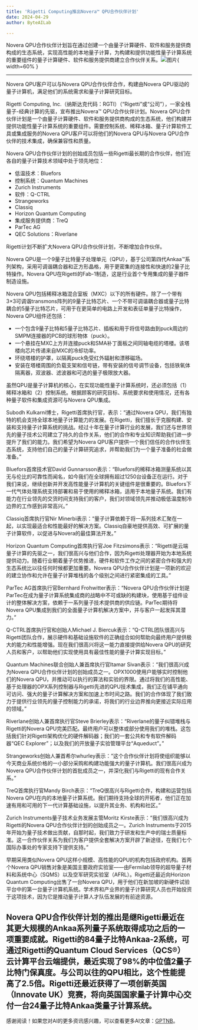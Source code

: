 ```yaml
---
title: 'Rigetti Computing推出Novera™ QPU合作伙伴计划'
date: 2024-04-29
author: ByteAILab

---
```


Novera QPU合作伙伴计划旨在通过创建一个由量子计算硬件、软件和服务提供商构成的生态系统，实现高性能的本地量子计算，为构建和提供功能性量子计算系统的重要组件的量子计算硬件、软件和服务提供商建立合作伙伴关系。![图片](https://ai-techpark.com/wp-content/uploads/2024/04/Rigetti-960x540.jpg){ width=60% }

---
Novera QPU客户可以与Novera QPU合作伙伴合作，构建由Novera QPU驱动的量子计算机，满足他们的系统需求和量子计算研究目标。

Rigetti Computing, Inc.（纳斯达克代码：RGTI）（“Rigetti”或“公司”），一家全栈量子-经典计算的先驱，宣布推出Novera™ QPU合作伙伴计划。Novera QPU合作伙伴计划是一个由量子计算硬件、软件和服务提供商构成的生态系统，他们构建并提供功能性量子计算系统的重要组件。需要控制系统、稀释冰箱、量子计算软件工具或集成服务的Novera QPU客户可以将他们的Novera QPU与Novera QPU合作伙伴的技术集成，确保兼容性和质量。

Novera QPU合作伙伴计划的创始成员包括一些Rigetti最长期的合作伙伴，他们在各自的量子计算技术领域中处于领先地位：
- 低温技术：Bluefors
- 控制系统：Quantum Machines
- Zurich Instruments
- 软件：Q-CTRL
- Strangeworks
- Classiq
- Horizon Quantum Computing
- 集成服务提供商：TreQ
- ParTec AG
- QEC Solutions：Riverlane

Rigetti计划不断扩大Novera QPU合作伙伴计划，不断增加合作伙伴。

Novera QPU是一个9量子比特量子处理单元（QPU），基于公司第四代Ankaa™系列架构，采用可调谐耦合器和正方形晶格，用于更密集的连接性和快速的2量子比特操作。Novera QPU在Rigetti的Fab-1制造，这是行业首个专用集成的量子器件制造设施。

Novera QPU包括稀释冰箱混合室板（MXC）以下的所有硬件。除了一个带有3×3可调谐transmons阵列的9量子比特芯片、一个不带可调谐耦合器或量子比特耦合的5量子比特芯片，可用于在更简单的电路上开发和表征单量子比特操作，Novera QPU组件还包括：
- 一个包含9量子比特和5量子比特芯片、插板和用于将信号路由到puck周边的SMPM连接器的PCB的球形物体（puck）。
- 一个悬挂在MXC上方并连接puck和SMA补丁面板之间同轴电缆的塔楼。该塔楼向芯片传递来自MXC的冷却功率。
-  环绕塔楼的护罩，以隔离puck免受红外辐射和漂移磁场。
- 安装在塔楼周围的负载支架和信号链，带有安装的信号调节设备，包括铁氧体隔离器，双波器、滤波器和可选的量子极限放大器。

虽然QPU是量子计算机的核心，在实现功能性量子计算系统时，还必须包括（1）稀释冰箱和（2）控制系统。根据顾客的研究目标、系统要求和使用情况，还有各种量子软件和集成资源可与Novera QPU集成。

Subodh Kulkarni博士，Rigetti首席执行官，表示：“通过Novera QPU，我们有独特的机会支持全球本地量子计算能力的发展。在Rigetti，我们擅长于克服构建、安装和支持量子计算系统的挑战。经过十年在量子计算行业的发展，我们还与世界领先的量子技术公司建立了持久的合作关系，他们的合作和专业知识帮助我们进一步提升了我们的能力。我们希望为Novera QPU客户提供一个我们信任的合作伙伴生态系统，支持他们自己的量子计算研究追求，并帮助我们为一个量子准备的社会做准备。”

Bluefors首席技术官David Gunnarsson表示：“Bluefors的稀释冰箱测量系统以其无与伦比的可靠性而闻名，如今我们在全球拥有超过1250台设备正在运行。对于我们来说，继续创新并开发高性能量子计算机的关键组件是很重要的。Bluefors下一代气体处理系统支持部署和易于使用的稀释冰箱，适用于本地量子系统。我们有能力在行业领先的交货时间支持我们的客户，我们对领域领先并推动极低温度制冷边界的工作感到非常高兴。”

Classiq首席执行官Nir Minerbi表示：“量子计算依赖于将一系列技术汇聚在一起，以实现最适合和性能最好的解决方案。Classiq自豪地提供高效、可扩展的量子计算软件，以促进与Novera的最佳算法开发。”

Horizon Quantum Computing首席执行官Joe Fitzsimons表示：“Rigetti是云端量子计算的先驱之一，我们很高兴与他们合作，因为Rigetti处理器开始为本地系统提供动力。随着行业朝着量子优势推进，硬件和软件工作之间的紧密合作和强大的生态系统比以往任何时候都更加重要。Novera QPU合作伙伴计划是一项新的欢迎的建立协作和允许在量子计算堆栈的各个级别之间进行紧密集成的工具。”

ParTec AG首席执行官Bernhard Frohwitter表示：“Novera QPU合作伙伴计划是ParTec在成为量子计算系统集成商的战略中不可或缺的构建块，使用基于组件设计的整体解决方案，依赖于一系列量子技术提供商的供应链。ParTec期待将Novera QPU集成到我们的全面量子计算机解决方案中，并与客户一起发挥其潜力。”

Q-CTRL首席执行官和创始人Michael J. Biercuk表示：“Q-CTRL团队很高兴与Rigetti团队合作，展示硬件和基础设施软件的正确组合如何帮助向最终用户提供极大的能力和性能增强。现在我们很高兴将这一能力直接提供给Novera QPU的研究人员和客户，以帮助他们实现使用具有最佳性能的量子计算实现目标。”

Quantum Machines联合创始人兼首席执行官Itamar Sivan表示：“我们很高兴成为Novera QPU合作伙伴计划的创始成员之一。OPX1000使用户能够实时控制他们的Novera QPU，并推动可以执行的算法和实验的界限。通过将我们的高性能、基于处理器的OPX系列控制器与Rigetti先进的QPU技术集成，我们正在铺平通向可访问、强大的量子计算解决方案和加速上市时间之路。我们的合作体现了我们致力于提供行业领先的量子控制能力的承诺，将我们的行业边界推向更接近实际应用的领域。”

Riverlane创始人兼首席执行官Steve Brierley表示：“Riverlane的量子纠错堆栈与Rigetti的Novera QPU完美匹配。最终用户可以整体或部分使用我们的堆栈。这包括我们针对Rigetti架构优化的硬件解码器；我们的一套公共和专有软件解码器“QEC Explorer”；以及我们的开放量子实验管理平台“Aqueduct”。”

Strangeworks创始人兼首希尔whurley表示：“这个合作伙伴计划将使组织能够以今天商业系统价格的一小部分采购和构建功能强大的量子计算机。我们很高兴成为Novera QPU合作伙伴计划的首批成员之一，并深化我们与Rigetti的现有合作关系。”

TreQ首席执行官Mandy Birch表示：“TreQ很高兴与Rigetti合作，构建和运营包括Novera QPU在内的本地量子计算系统。我们期待支持全球的开拓者，他们正在加速有用和可用的下一代计算基础设施，以提升其业务、机构和社区。”

Zurich Instruments量子技术业务发展主管Moritz Kirste表示：“我们很高兴成为Rigetti的Novera QPU合作伙伴计划的创始成员之一。Zurich Instruments于2015年开始为量子技术做出贡献，自那时起，我们致力于研发和生产中的瑞士质量标准。这一合作伙伴关系为我们为客户提供全套解决方案开辟了新途径，在我们七个国际办事处的专家支持下提供支持。”

早期采用类似Novera QPU这样小规模、高性能的QPU的机构包括政府机构。首两个Novera QPU销售对象是美国主要政府实验室——由Fermilab领导的超导量子材料和系统中心（SQMS）以及空军研究实验室（AFRL）。Rigetti还最近向Horizon Quantum Computing出售了一台Novera QPU，用于他们在新加坡的新硬件试验平台中的第一台量子计算机系统。学术界和产业界的量子计算研究人员也开始投资于这项技术，因为它是推动量子计算人才队伍发展的有前途资源。

Novera QPU合作伙伴计划的推出是继Rigetti最近在其更大规模的Ankaa系列量子系统取得成功之后的一项重要成就。Rigetti的84量子比特Ankaa-2系统，可通过Rigetti的Quantum Cloud Services（QCS®）云计算平台云端提供，最近实现了98%的中位值2量子比特门保真度。与公司以往的QPU相比，这个性能提高了2.5倍。Rigetti还最近获得了一项创新英国（Innovate UK）竞赛，将向英国国家量子计算中心交付一台24量子比特Ankaa类量子计算系统。
---
感谢阅读！如果您对AI的更多资讯感兴趣，可以查看更多AI文章：[GPTNB](https://gptnb.com)。